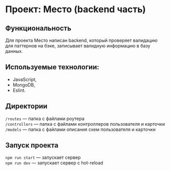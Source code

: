 # Проект: Место (backend часть)

## Функциональность
Для проекта Место написан backend, который проверяет валидацию для паттернов на бэке, 
записывает валидную информацию в базу данных.

## Используемые технологии:
- JavaScript,
- MongoDB,
- Eslint.

## Директории
`/routes` — папка с файлами роутера  
`/controllers` — папка с файлами контроллеров пользователя и карточки   
`/models` — папка с файлами описания схем пользователя и карточки  

## Запуск проекта
`npm run start` — запускает сервер   
`npm run dev` — запускает сервер с hot-reload
